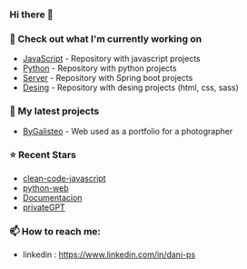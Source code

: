 ### Hi there 👋

### 👷 Check out what I'm currently working on

- [JavaScript](https://github.com/Dani-Ps/Cliente.git) - Repository with javascript projects
- [Python](https://github.com/Dani-Ps/HCL.git) - Repository with python projects
- [Server](https://github.com/Dani-Ps/Servidor.git) - Repository with Spring boot projects
- [Desing](https://github.com/Dani-Ps/Dise-o.git) - Repository with desing projects (html, css, sass)

### 🌱 My latest projects

- [ByGalisteo](https://github.com/Dani-Ps/Web-project-for-professional-photographer.git) - Web used as a portfolio for a photographer

### ⭐ Recent Stars

- [clean-code-javascript](https://github.com/devictoribero/clean-code-javascript) 
- [python-web](https://github.com/mouredev/python-web) 
- [Documentacion](https://github.com/ricval/Documentacion) 
- [privateGPT](https://github.com/imartinez/privateGPT) 


### 📫 How to reach me:

  - linkedin   : <https://www.linkedin.com/in/dani-ps>

